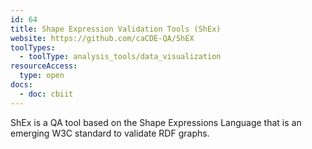 ```yaml
---
id: 64
title: Shape Expression Validation Tools (ShEx)
website: https://github.com/caCDE-QA/ShEX
toolTypes:
  - toolType: analysis_tools/data_visualization
resourceAccess:
  type: open
docs:
  - doc: cbiit
---
```

ShEx is a QA tool based on the Shape Expressions Language that is an emerging W3C standard to validate RDF graphs.
